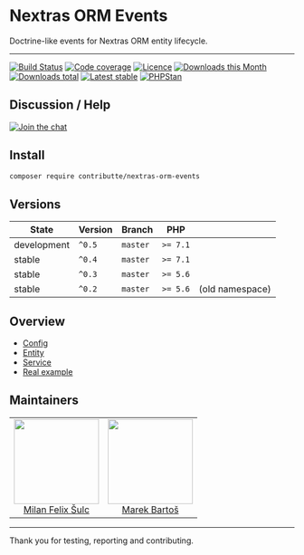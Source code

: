 # Nextras ORM Events

Doctrine-like events for Nextras ORM entity lifecycle.

-----

[![Build Status](https://img.shields.io/travis/contributte/nextras-orm-events.svg?style=flat-square)](https://travis-ci.org/contributte/nextras-orm-events)
[![Code coverage](https://img.shields.io/coveralls/contributte/nextras-orm-events.svg?style=flat-square)](https://coveralls.io/r/contributte/nextras-orm-events)
[![Licence](https://img.shields.io/packagist/l/contributte/nextras-orm-events.svg?style=flat-square)](https://packagist.org/packages/contributte/nextras-orm-events)
[![Downloads this Month](https://img.shields.io/packagist/dm/contributte/nextras-orm-events.svg?style=flat-square)](https://packagist.org/packages/contributte/nextras-orm-events)
[![Downloads total](https://img.shields.io/packagist/dt/contributte/nextras-orm-events.svg?style=flat-square)](https://packagist.org/packages/contributte/nextras-orm-events)
[![Latest stable](https://img.shields.io/packagist/v/contributte/nextras-orm-events.svg?style=flat-square)](https://packagist.org/packages/contributte/nextras-orm-events)
[![PHPStan](https://img.shields.io/badge/PHPStan-enabled-brightgreen.svg?style=flat)](https://github.com/phpstan/phpstan)

## Discussion / Help

[![Join the chat](https://img.shields.io/gitter/room/contributte/contributte.svg?style=flat-square)](http://bit.ly/ctteg)

## Install

```sh
composer require contributte/nextras-orm-events
```

## Versions

| State       | Version | Branch   | PHP      | |
|-------------|---------|----------|----------|-|
| development | `^0.5`  | `master` | `>= 7.1` ||
| stable      | `^0.4`  | `master` | `>= 7.1` ||
| stable      | `^0.3`  | `master` | `>= 5.6` ||
| stable      | `^0.2`  | `master` | `>= 5.6` |(old namespace)|

## Overview
- [Config](https://github.com/contributte/nextras-orm-events/blob/master/.docs/README.md#config)
- [Entity](https://github.com/contributte/nextras-orm-events/blob/master/.docs/README.md#entity)
- [Service](https://github.com/contributte/nextras-orm-events/blob/master/.docs/README.md#service)
- [Real example](https://github.com/contributte/nextras-orm-events/blob/master/.docs/README.md#real-example)

## Maintainers

<table>
  <tbody>
    <tr>
      <td align="center">
        <a href="https://github.com/f3l1x">
            <img width="150" height="150" src="https://avatars2.githubusercontent.com/u/538058?v=3&s=150">
        </a>
        </br>
        <a href="https://github.com/f3l1x">Milan Felix Šulc</a>
      </td>
      <td align="center">
        <a href="https://github.com/mabar">
            <img width="150" height="150" src="https://avatars0.githubusercontent.com/u/20974277?s=150&v=4">
        </a>
        </br>
        <a href="https://github.com/mabar">Marek Bartoš</a>
      </td>
    </tr>
  </tbody>
</table>

-------

Thank you for testing, reporting and contributing.
